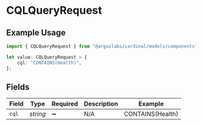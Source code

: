 # CQLQueryRequest

## Example Usage

```typescript
import { CQLQueryRequest } from "@arguslabs/cardinal/models/components";

let value: CQLQueryRequest = {
    cql: "CONTAINS(Health)",
};
```

## Fields

| Field              | Type               | Required           | Description        | Example            |
| ------------------ | ------------------ | ------------------ | ------------------ | ------------------ |
| `cql`              | *string*           | :heavy_minus_sign: | N/A                | CONTAINS(Health)   |